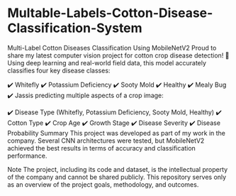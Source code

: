 # Multable-Labels-Cotton-Disease-Classification-System
Multi-Label Cotton Diseases Classification Using MobileNetV2
Proud to share my latest computer vision project for cotton crop disease detection! 🌾 Using deep learning and real-world field data, this model accurately classifies four key disease classes:

✔️ Whitefly
✔️ Potassium Deficiency
✔️ Sooty Mold
✔️ Healthy
✔️ Mealy Bug
✔️ Jassis
 predicting multiple aspects of a crop image:

✔️ Disease Type (Whitefly, Potassium Deficiency, Sooty Mold, Healthy)
✔️ Cotton Type
✔️ Crop Age
✔️ Growth Stage
✔️ Disease Severity
✔️ Disease Probability
Summary
This project was developed as part of my work in the company. Several CNN architectures were tested, but MobileNetV2 achieved the best results in terms of accuracy and classification performance.

Note
The project, including its code and dataset, is the intellectual property of the company and cannot be shared publicly. This repository serves only as an overview of the project goals, methodology, and outcomes.


